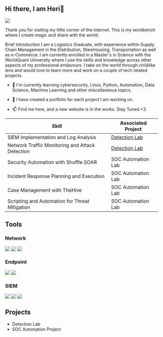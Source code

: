 ## Hi there, I am Heri👋
<a href="https://linkedin.com/in/heri-bukanga"><img src="https://img.shields.io/badge/-LinkedIn-0072b1?&style=for-the-badge&logo=linkedin&logoColor=white" /></a>

Thank you for visiting my little corner of the internet. This is my workbench where I create magic and share with the world.

Brief Introduction
I am a Logistics Graduate, with experience within Supply Chain Management in the Distribution, Warehousing, Transportation as well as e-Commerce. I am currently enrolled in a Master's in Science with the WorldQuant University where I use the skills and knowledge across other aspects of my professional endavours. I take on the world through childlike lens and would love to learn more and work on a couple of tech related projects.

- 🔭 I'm currently learning cybersecurity, Linux, Python, Automation, Data Science, Machine Learning and other miscellaneous topics.

- 🌱 I have created a portfolio for each project I am working on.

- 📫 Find me here, and a new website is in the works. Stay Tuned <3

| Skill                                         | Associated Project         |
|-----------------------------------------------|----------------------------|
| SIEM Implementation and Log Analysis          | <a href="https://google.com">Detection Lab</a>|
| Network Traffic Monitoring and Attack Detection | <a href="https://google.com">Detection Lab</a>|
| Security Automation with Shuffle SOAR         | SOC Automation Lab|
| Incident Response Planning and Execution      | SOC Automation Lab|
| Case Management with TheHive                  | SOC Automation Lab|
| Scripting and Automation for Threat Mitigation | SOC Automation Lab|

## Tools

### Network
<div>
    <img src="https://img.shields.io/badge/-Wireshark-1679A7?&style=for-the-badge&logo=Wireshark&logoColor=white" />
    <img src="https://img.shields.io/badge/-Suricata-EF3B2D?&style=for-the-badge&logo=Suricata&logoColor=white" />
    <img src="https://img.shields.io/badge/-Zeek-777BB4?&style=for-the-badge&logo=Zeek&logoColor=white" />
</div>

### Endpoint
<div>
    <img src="https://img.shields.io/badge/-Microsoft_Defender_for_Endpoint-00A4EF?&style=for-the-badge&logo=Microsoft&logoColor=white" />
    <img src="https://img.shields.io/badge/-Velociraptor-4B275F?&style=for-the-badge&logo=Velociraptor&logoColor=white" />
</div>

### SIEM
<div>
    <img src="https://img.shields.io/badge/-Microsoft_Sentinel-0078D4?&style=for-the-badge&logo=Microsoft&logoColor=white" />
    <img src="https://img.shields.io/badge/-Splunk-000000?&style=for-the-badge&logo=Splunk&logoColor=white" />
    <img src="https://img.shields.io/badge/-Elastic-005571?&style=for-the-badge&logo=Elastic&logoColor=white" />
</div>

## Projects
- Detection Lab
- SOC Automation Project

